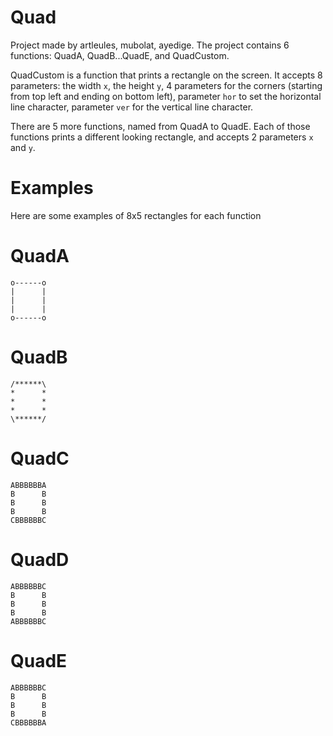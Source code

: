 # Quad

Project made by artleules, mubolat, ayedige.
The project contains 6 functions: QuadA, QuadB...QuadE, and QuadCustom.

QuadCustom is a function that prints a rectangle on the screen. It accepts 8 parameters: the width `x`, the height `y`, 4 parameters for the corners (starting from top left and ending on bottom left), parameter `hor` to set the horizontal line character, parameter `ver` for the vertical line character.

There are 5 more functions, named from QuadA to QuadE. Each of those functions prints a different looking rectangle, and accepts 2 parameters `x` and `y`.

# Examples

Here are some examples of 8x5 rectangles for each function

# QuadA
```
o------o
|      |
|      |
|      |
o------o
```

# QuadB
```
/******\
*      *
*      *
*      *
\******/
```

# QuadC
```
ABBBBBBA
B      B
B      B
B      B
CBBBBBBC
```

# QuadD
```
ABBBBBBC
B      B
B      B
B      B
ABBBBBBC
```

# QuadE
```
ABBBBBBC
B      B
B      B
B      B
CBBBBBBA
```